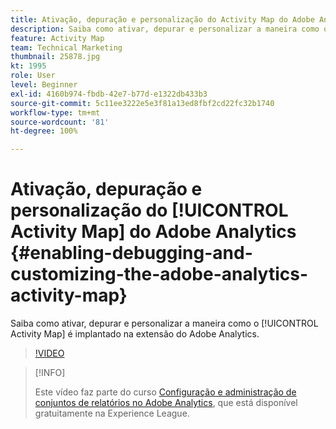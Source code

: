```yaml
---
title: Ativação, depuração e personalização do Activity Map do Adobe Analytics
description: Saiba como ativar, depurar e personalizar a maneira como o Activity Map é implantado na extensão do Adobe Analytics.
feature: Activity Map
team: Technical Marketing
thumbnail: 25878.jpg
kt: 1995
role: User
level: Beginner
exl-id: 4160b974-fbdb-42e7-b77d-e1322db433b3
source-git-commit: 5c11ee3222e5e3f81a13ed8fbf2cd22fc32b1740
workflow-type: tm+mt
source-wordcount: '81'
ht-degree: 100%

---
```


# Ativação, depuração e personalização do [!UICONTROL Activity Map] do Adobe Analytics {#enabling-debugging-and-customizing-the-adobe-analytics-activity-map}

Saiba como ativar, depurar e personalizar a maneira como o [!UICONTROL Activity Map] é implantado na extensão do Adobe Analytics.

>[!VIDEO](https://video.tv.adobe.com/v/25878?quality=12)

>[!INFO]
>
> Este vídeo faz parte do curso [Configuração e administração de conjuntos de relatórios no Adobe Analytics](https://experienceleague.adobe.com/?recommended=Analytics-A-1-2021.1.administration&amp;lang=pt-BR), que está disponível gratuitamente na Experience League.